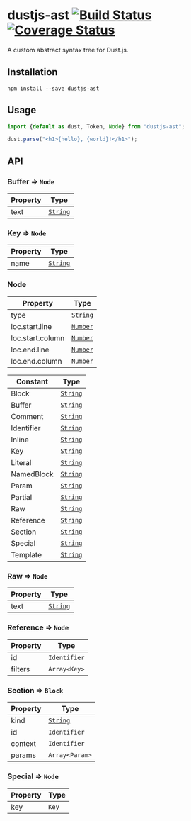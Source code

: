# dustjs-ast [![Build Status](https://travis-ci.org/coryroloff/dustjs-ast.svg?branch=master)](https://travis-ci.org/coryroloff/dustjs-ast) [![Coverage Status](https://coveralls.io/repos/github/coryroloff/dustjs-ast/badge.svg?branch=master)](https://coveralls.io/github/coryroloff/dustjs-ast?branch=master)

A custom abstract syntax tree for Dust.js.

## Installation

```shell
npm install --save dustjs-ast
```

## Usage

```js
import {default as dust, Token, Node} from "dustjs-ast";

dust.parse("<h1>{hello}, {world}!</h1>");
```

## API

### Buffer ⇒ `Node`

| Property | Type                                                                                                |
| -------- | --------------------------------------------------------------------------------------------------- |
| text     | [`String`](https://developer.mozilla.org/en-US/docs/Web/JavaScript/Reference/Global_Objects/String) |

### Key ⇒ `Node`

| Property | Type                                                                                                |
| -------- | --------------------------------------------------------------------------------------------------- |
| name     | [`String`](https://developer.mozilla.org/en-US/docs/Web/JavaScript/Reference/Global_Objects/String) |

### Node

| Property         | Type                                                                                                |
| ---------------- | --------------------------------------------------------------------------------------------------- |
| type             | [`String`](https://developer.mozilla.org/en-US/docs/Web/JavaScript/Reference/Global_Objects/String) |
| loc.start.line   | [`Number`](https://developer.mozilla.org/en-US/docs/Web/JavaScript/Reference/Global_Objects/Number) |
| loc.start.column | [`Number`](https://developer.mozilla.org/en-US/docs/Web/JavaScript/Reference/Global_Objects/Number) |
| loc.end.line     | [`Number`](https://developer.mozilla.org/en-US/docs/Web/JavaScript/Reference/Global_Objects/Number) |
| loc.end.column   | [`Number`](https://developer.mozilla.org/en-US/docs/Web/JavaScript/Reference/Global_Objects/Number) |

| Constant   | Type                                                                                                |
| ---------- | --------------------------------------------------------------------------------------------------- |
| Block      | [`String`](https://developer.mozilla.org/en-US/docs/Web/JavaScript/Reference/Global_Objects/String) |
| Buffer     | [`String`](https://developer.mozilla.org/en-US/docs/Web/JavaScript/Reference/Global_Objects/String) |
| Comment    | [`String`](https://developer.mozilla.org/en-US/docs/Web/JavaScript/Reference/Global_Objects/String) |
| Identifier | [`String`](https://developer.mozilla.org/en-US/docs/Web/JavaScript/Reference/Global_Objects/String) |
| Inline     | [`String`](https://developer.mozilla.org/en-US/docs/Web/JavaScript/Reference/Global_Objects/String) |
| Key        | [`String`](https://developer.mozilla.org/en-US/docs/Web/JavaScript/Reference/Global_Objects/String) |
| Literal    | [`String`](https://developer.mozilla.org/en-US/docs/Web/JavaScript/Reference/Global_Objects/String) |
| NamedBlock | [`String`](https://developer.mozilla.org/en-US/docs/Web/JavaScript/Reference/Global_Objects/String) |
| Param      | [`String`](https://developer.mozilla.org/en-US/docs/Web/JavaScript/Reference/Global_Objects/String) |
| Partial    | [`String`](https://developer.mozilla.org/en-US/docs/Web/JavaScript/Reference/Global_Objects/String) |
| Raw        | [`String`](https://developer.mozilla.org/en-US/docs/Web/JavaScript/Reference/Global_Objects/String) |
| Reference  | [`String`](https://developer.mozilla.org/en-US/docs/Web/JavaScript/Reference/Global_Objects/String) |
| Section    | [`String`](https://developer.mozilla.org/en-US/docs/Web/JavaScript/Reference/Global_Objects/String) |
| Special    | [`String`](https://developer.mozilla.org/en-US/docs/Web/JavaScript/Reference/Global_Objects/String) |
| Template   | [`String`](https://developer.mozilla.org/en-US/docs/Web/JavaScript/Reference/Global_Objects/String) |

### Raw ⇒ `Node`

| Property | Type                                                                                                |
| -------- | --------------------------------------------------------------------------------------------------- |
| text     | [`String`](https://developer.mozilla.org/en-US/docs/Web/JavaScript/Reference/Global_Objects/String) |

### Reference ⇒ `Node`

| Property | Type         |
| -------- | ------------ |
| id       | `Identifier` |
| filters  | `Array<Key>` |

### Section ⇒ `Block`

| Property | Type                                                                                                |
| -------- | --------------------------------------------------------------------------------------------------- |
| kind     | [`String`](https://developer.mozilla.org/en-US/docs/Web/JavaScript/Reference/Global_Objects/String) |
| id       | `Identifier`                                                                                        |
| context  | `Identifier`                                                                                        |
| params   | `Array<Param>`                                                                                      |

### Special ⇒ `Node`

| Property | Type  |
| -------- | ----- |
| key      | `Key` |
